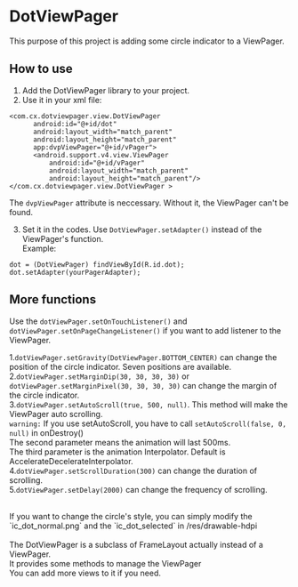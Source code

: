 # DotViewPager

  This purpose of this project is adding some circle indicator to a ViewPager.

## How to use

  1. Add the DotViewPager library to your project.
  2. Use it in your xml file:
  
  ```
  <com.cx.dotviewpager.view.DotViewPager 
        android:id="@+id/dot"
        android:layout_width="match_parent"
        android:layout_height="match_parent"
        app:dvpViewPager="@+id/vPager">
        <android.support.v4.view.ViewPager
            android:id="@+id/vPager"
            android:layout_width="match_parent"
            android:layout_height="match_parent"/>
  </com.cx.dotviewpager.view.DotViewPager >
  ```
  The `dvpViewPager` attribute is neccessary. Without it, the ViewPager can't be found.
  
  3. Set it in the codes. Use `DotViewPager.setAdapter()` instead of the ViewPager's function. 
  <br>Example:
  ```
  dot = (DotViewPager) findViewById(R.id.dot);
  dot.setAdapter(yourPagerAdapter);
  ```
  
## More functions
  Use the `dotViewPager.setOnTouchListener()` and `dotViewPager.setOnPageChangeListener()` if you want to add listener to the ViewPager.<br>

  1.`dotViewPager.setGravity(DotViewPager.BOTTOM_CENTER)` can change the position of the circle indicator. Seven positions are available.<br>
  2.`dotViewPager.setMarginDip(30, 30, 30, 30)` or `dotViewPager.setMarginPixel(30, 30, 30, 30)` can change the margin of the circle indicator.<br>
  3.`dotViewPager.setAutoScroll(true, 500, null)`. This method will make the ViewPager auto scrolling.<br>
     `warning:` If you use setAutoScroll, you have to call `setAutoScroll(false, 0, null)` in onDestroy()<br>
     The second parameter means the animation will last 500ms.<br>
     The third parameter is the animation Interpolator. Default is AccelerateDecelerateInterpolator.<br>
  4.`dotViewPager.setScrollDuration(300)` can change the duration of scrolling.<br>
  5.`dotViewPager.setDelay(2000)` can change the frequency of scrolling.<br>
  
  <br>
  If you want to change the circle's style, you can simply modify the `ic_dot_normal.png` and the `ic_dot_selected` in /res/drawable-hdpi<br>
  <br>
  The DotViewPager is a subclass of FrameLayout actually instead of a ViewPager.<br>
  It provides some methods to manage the ViewPager<br>
  You can add more views to it if you need.<br>
